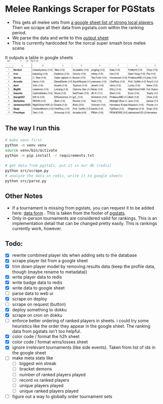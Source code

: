 # Melee Rankings Scraper for PGStats

- This gets all melee sets from [a google sheet list of strong local players](https://docs.google.com/spreadsheets/d/1EQmk2ElCjlC6LiYrmqBcjxpAHL49PTgJRuOwcY1MlPY/edit#gid=0). Then we scrape all their data from pgstats.com within the ranking period.
- We parse the data and write to this [output sheet](https://docs.google.com/spreadsheets/d/1-rj-k-gLWUize_fYmlGVH0zFkBLa14U6nMMonNEkraE/edit#gid=715852685)
- This is currently hardcoded for the norcal super smash bros melee scene

It outputs a table in google sheets![](./img/2023-06-19-00-43-58.png)

## The way I run this

```sh
# make venv first
python -m venv venv
source venv/bin/activate
python -m pip install -r requirements.txt

# get data from pgstats, put it in our db (redis)
python src/scrape.py
# analyze the data in redis, write it to google sheets
python src/parse.py
```

## Other Notes

- If a tournament is missing from pgstats, you can request it to be added here: [data form](https://docs.google.com/forms/d/e/1FAIpQLScKXIoIBxnh0NmYtxto5_kkkuJybI9-Ipss2e-RdX4Bx2GHkg/viewform?usp=sf_link) . This is taken from the footer of [pgstats](https://pgstats.com).
- Only in-person tournaments are considered valid for rankings. This is an implementation detail that can be changed pretty easily. This is rankings currently work, however.

## Todo:

- [x] rewrite combined player ids when adding sets to the database
- [x] scrape player list from a google sheet
- [x] trim down player model by removing results data (keep the profile data, though (maybe rename to metadata))
- [x] write player data to redis
- [x] write badge data to redis
- [x] write data to google sheet
- [ ] parse data to web ui
- [x] scrape on deploy
- [ ] scrape on request (button)
- [x] deploy something to dokku
- [x] scrape on cron on dokku
- [ ] enforce better ordering of ranked players in sheets. i could try some heuristics like the order they appear in the google sheet. The ranking data from pgstats isn't too helpful.
- [x] color code / format the h2h sheet
- [x] color code / format wins/losses sheet
- [x] ignore irrelevant tournaments (like side events). Taken from list of ids in the google sheet
- [ ] make meta stats like
  - [ ] biggest win streak
  - [ ] bracket demons
  - [ ] number of ranked players played
  - [ ] record vs ranked players
  - [ ] unique players played
  - [ ] unique ranked players played
- [ ] figure out a way to globally order tournament sets
